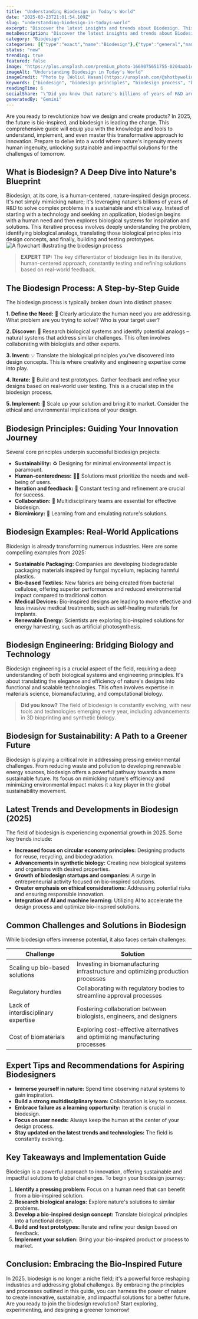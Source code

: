 ```yaml
---
title: "Understanding Biodesign in Today's World"
date: "2025-03-23T21:01:54.109Z"
slug: "understanding-biodesign-in-todays-world"
excerpt: "Discover the latest insights and trends about Biodesign. This comprehensive guide covers everything you need to know about Biodesign in 2025."
metaDescription: "Discover the latest insights and trends about Biodesign. This comprehensive guide covers everything you need to know about Biodesign in 2025."
category: "Biodesign"
categories: [{"type":"exact","name":"Biodesign"},{"type":"general","name":"Engineering"},{"type":"medium","name":"Biomedical Engineering"},{"type":"specific","name":"Tissue Engineering"},{"type":"niche","name":"Bioprinting"}]
status: "new"
trending: true
featured: false
image: "https://plus.unsplash.com/premium_photo-1669075651755-0204aab1c841?q=85&w=1200&fit=max&fm=webp&auto=compress"
imageAlt: "Understanding Biodesign in Today's World"
imageCredit: "Photo by [Woliul Hasan](https://unsplash.com/@shotbywoliul) on Unsplash"
keywords: ["biodesign", "biodesign principles", "biodesign process", "biodesign examples", "biodesign engineering", "biodesign for sustainability", "biodesign innovation", "biodesign companies", "biodesign workshops", "learn biodesign"]
readingTime: 6
socialShare: "\"Did you know that nature's billions of years of R&D are now being harnessed to solve our most pressing problems? Biodesign is leading the way to a sustainable future.\""
generatedBy: "Gemini"
---
```




Are you ready to revolutionize how we design and create products?  In 2025, the future is bio-inspired, and biodesign is leading the charge.  This comprehensive guide will equip you with the knowledge and tools to understand, implement, and even master this transformative approach to innovation.  Prepare to delve into a world where nature's ingenuity meets human ingenuity, unlocking sustainable and impactful solutions for the challenges of tomorrow.

## What is Biodesign?  A Deep Dive into Nature's Blueprint

Biodesign, at its core, is a human-centered, nature-inspired design process. It's not simply mimicking nature; it's leveraging nature's billions of years of R&D to solve complex problems in a sustainable and ethical way.  Instead of starting with a technology and seeking an application, biodesign begins with a human need and then explores biological systems for inspiration and solutions. This iterative process involves deeply understanding the problem, identifying biological analogs, translating those biological principles into design concepts, and finally, building and testing prototypes. ![A flowchart illustrating the biodesign process](https://plus.unsplash.com/premium_photo-1669075651755-0204aab1c841?q=85&w=1200&fit=max&fm=webp&auto=compress)

> **EXPERT TIP:**  The key differentiator of biodesign lies in its iterative, human-centered approach, constantly testing and refining solutions based on real-world feedback.

## The Biodesign Process: A Step-by-Step Guide

The biodesign process is typically broken down into distinct phases:

**1. Define the Need:** 🔑 Clearly articulate the human need you are addressing.  What problem are you trying to solve? Who is your target user?

**2. Discover:** 🔎 Research biological systems and identify potential analogs – natural systems that address similar challenges.  This often involves collaborating with biologists and other experts.

**3. Invent:** 💡 Translate the biological principles you've discovered into design concepts.  This is where creativity and engineering expertise come into play.

**4. Iterate:** 🔄 Build and test prototypes.  Gather feedback and refine your designs based on real-world user testing.  This is a crucial step in the biodesign process.

**5. Implement:** 🚀 Scale up your solution and bring it to market.  Consider the ethical and environmental implications of your design.

## Biodesign Principles: Guiding Your Innovation Journey

Several core principles underpin successful biodesign projects:

* **Sustainability:** ♻️ Designing for minimal environmental impact is paramount.
* **Human-centeredness:** 🧑‍⚕️ Solutions must prioritize the needs and well-being of users.
* **Iteration and feedback:** 🔄 Constant testing and refinement are crucial for success.
* **Collaboration:** 🤝 Multidisciplinary teams are essential for effective biodesign.
* **Biomimicry:** 🌿  Learning from and emulating nature's solutions.

## Biodesign Examples: Real-World Applications

Biodesign is already transforming numerous industries.  Here are some compelling examples from 2025:

* **Sustainable Packaging:**  Companies are developing biodegradable packaging materials inspired by fungal mycelium, replacing harmful plastics. 
* **Bio-based Textiles:**  New fabrics are being created from bacterial cellulose, offering superior performance and reduced environmental impact compared to traditional cotton.
* **Medical Devices:**  Bio-inspired designs are leading to more effective and less invasive medical treatments, such as self-healing materials for implants.
* **Renewable Energy:**  Scientists are exploring bio-inspired solutions for energy harvesting, such as artificial photosynthesis.

## Biodesign Engineering: Bridging Biology and Technology

Biodesign engineering is a crucial aspect of the field, requiring a deep understanding of both biological systems and engineering principles.  It's about translating the elegance and efficiency of nature's designs into functional and scalable technologies.  This often involves expertise in materials science, biomanufacturing, and computational biology.  

> **Did you know?**  The field of biodesign is constantly evolving, with new tools and technologies emerging every year, including advancements in 3D bioprinting and synthetic biology.

## Biodesign for Sustainability: A Path to a Greener Future

Biodesign is playing a critical role in addressing pressing environmental challenges.  From reducing waste and pollution to developing renewable energy sources, biodesign offers a powerful pathway towards a more sustainable future.  Its focus on mimicking nature's efficiency and minimizing environmental impact makes it a key player in the global sustainability movement.

## Latest Trends and Developments in Biodesign (2025)

The field of biodesign is experiencing exponential growth in 2025.  Some key trends include:

* **Increased focus on circular economy principles:**  Designing products for reuse, recycling, and biodegradation.
* **Advancements in synthetic biology:**  Creating new biological systems and organisms with desired properties.
* **Growth of biodesign startups and companies:**  A surge in entrepreneurial activity focused on bio-inspired solutions.
* **Greater emphasis on ethical considerations:**  Addressing potential risks and ensuring responsible innovation.
* **Integration of AI and machine learning:**  Utilizing AI to accelerate the design process and optimize bio-inspired solutions. 

## Common Challenges and Solutions in Biodesign

While biodesign offers immense potential, it also faces certain challenges:

| Challenge                     | Solution                                                                   |
|------------------------------|---------------------------------------------------------------------------|
| Scaling up bio-based solutions | Investing in biomanufacturing infrastructure and optimizing production processes |
| Regulatory hurdles            | Collaborating with regulatory bodies to streamline approval processes        |
| Lack of interdisciplinary expertise | Fostering collaboration between biologists, engineers, and designers      |
| Cost of biomaterials          | Exploring cost-effective alternatives and optimizing manufacturing processes |

## Expert Tips and Recommendations for Aspiring Biodesigners

* **Immerse yourself in nature:** Spend time observing natural systems to gain inspiration.
* **Build a strong multidisciplinary team:**  Collaboration is key to success.
* **Embrace failure as a learning opportunity:** Iteration is crucial in biodesign.
* **Focus on user needs:**  Always keep the human at the center of your design process.
* **Stay updated on the latest trends and technologies:**  The field is constantly evolving.

## Key Takeaways and Implementation Guide

Biodesign is a powerful approach to innovation, offering sustainable and impactful solutions to global challenges.  To begin your biodesign journey:

1. **Identify a pressing problem:**  Focus on a human need that can benefit from a bio-inspired solution.
2. **Research biological analogs:**  Explore nature's solutions to similar problems.
3. **Develop a bio-inspired design concept:**  Translate biological principles into a functional design.
4. **Build and test prototypes:**  Iterate and refine your design based on feedback.
5. **Implement your solution:**  Bring your bio-inspired product or process to market.

## Conclusion: Embracing the Bio-Inspired Future

In 2025, biodesign is no longer a niche field; it's a powerful force reshaping industries and addressing global challenges.  By embracing the principles and processes outlined in this guide, you can harness the power of nature to create innovative, sustainable, and impactful solutions for a better future.  Are you ready to join the biodesign revolution?  Start exploring, experimenting, and designing a greener tomorrow!


